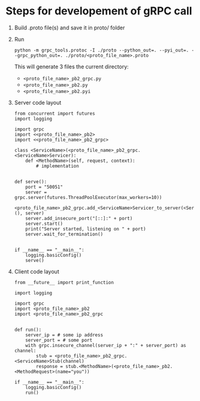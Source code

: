# Steps for developement of gRPC call
1. Build .proto file(s) and save it in proto/ folder
2. Run
    ```
    python -m grpc_tools.protoc -I ./proto --python_out=. --pyi_out=. --grpc_python_out=. ./proto/<proto_file_name>.proto
    ```
    This will generate 3 files the current directory:
    - `<proto_file_name>_pb2_grpc.py`
    - `<proto_file_name>_pb2.py`
    -  `<proto_file_name>_pb2.pyi` 
3. Server code layout
   ```
   from concurrent import futures
   import logging

   import grpc
   import <<proto_file_name>_pb2>
   import <<proto_file_name>_pb2_grpc>

   class <ServiceName>(<proto_file_name>_pb2_grpc.<ServiceName>Servicer):
       def <MethodName>(self, request, context):
           # implementation


   def serve():
       port = "50051"
       server = grpc.server(futures.ThreadPoolExecutor(max_workers=10))
       <proto_file_name>_pb2_grpc.add_<ServiceName>Servicer_to_server(<ServiceName>(), server)
       server.add_insecure_port("[::]:" + port)
       server.start()
       print("Server started, listening on " + port)
       server.wait_for_termination()


   if __name__ == "__main__":
       logging.basicConfig()
       serve()
   ```

4. Client code layout
    ```
    from __future__ import print_function

    import logging

    import grpc
    import <proto_file_name>_pb2
    import <proto_file_name>_pb2_grpc


    def run():
        server_ip = # some ip address
        server_port = # some port
        with grpc.insecure_channel(server_ip + ":" + server_port) as channel:
            stub = <proto_file_name>_pb2_grpc.<ServiceName>Stub(channel)
            response = stub.<MethodName>(<proto_file_name>_pb2.<MethodRequest>(name="you"))

    if __name__ == "__main__":
        logging.basicConfig()
        run()
    ```